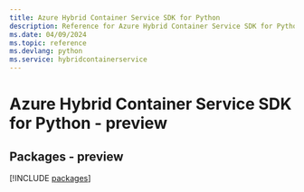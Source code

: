 ```yaml
---
title: Azure Hybrid Container Service SDK for Python
description: Reference for Azure Hybrid Container Service SDK for Python
ms.date: 04/09/2024
ms.topic: reference
ms.devlang: python
ms.service: hybridcontainerservice
---
```

# Azure Hybrid Container Service SDK for Python - preview
## Packages - preview
[!INCLUDE [packages](hybrid-container-service-index.md)]